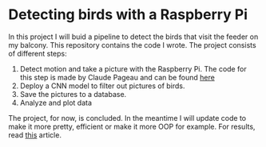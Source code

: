 # Detecting birds with a Raspberry Pi
In this project I will buid a pipeline to detect the birds that visit the feeder on my balcony. This repository contains the code
I wrote. The project consists of different steps:

1. Detect motion and take a picture with the Raspberry Pi. The code for this step is made by Claude Pageau and can be found [here](https://github.com/pageauc/pi-timolo)
2. Deploy a CNN model to filter out pictures of birds.
3. Save the pictures to a database.
4. Analyze and plot data

The project, for now, is concluded. In the meantime I will update code to make it more pretty, efficient or make it more OOP for example. For results, read [this](https://tomkral.nl/projects/birdDetection/birdDetection.html) article.
